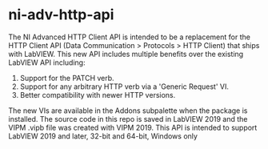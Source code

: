 # ni-adv-http-api

The NI Advanced HTTP Client API is intended to be a replacement for the HTTP Client API (Data Communication > Protocols > HTTP Client) that ships with LabVIEW. This new API includes multiple benefits over the existing LabVIEW API including:

1. Support for the PATCH verb.
2. Support for any arbitrary HTTP verb via a 'Generic Request' VI.
3. Better compatibility with newer HTTP versions.

The new VIs are available in the Addons subpalette when the package is installed. The source code in this repo is saved in LabVIEW 2019 and the VIPM .vipb file was created with VIPM 2019. This API is intended to support LabVIEW 2019 and later, 32-bit and 64-bit, Windows only

